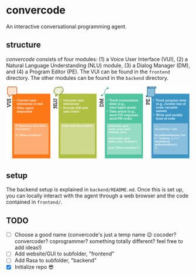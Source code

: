 # convercode
An interactive conversational programming agent.

## structure
*convercode* consists of four modules: (1) a Voice User Interface (VUI), (2) a Natural Language Understanding (NLU) module, (3) a Dialog Manager (DM), and (4) a Program Editor (PE). The VUI can be found in the `frontend` directory. The other modules can be found in the `backend` directory.

![Convercode's four modules](figs/system_modules.PNG)

## setup
The backend setup is explained in `backend/README.md`. Once this is set up, you can locally interact with the agent through a web browser and the code contained in `frontend/`.

## TODO
- [ ] Choose a good name (convercode's just a temp name :wink: cocoder? convercoder? coprogrammer? something totally different? feel free to add ideas!)
- [ ] Add website/GUI to subfolder, "frontend"
- [ ] Add Rasa to subfolder, "backend"
- [X] Initialize repo :sunglasses:
